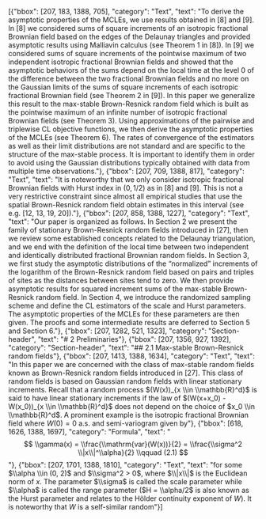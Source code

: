 [{"bbox": [207, 183, 1388, 705], "category": "Text", "text": "To derive the asymptotic properties of the MCLEs, we use results obtained in [8] and [9]. In [8] we considered sums of square increments of an isotropic fractional Brownian field based on the edges of the Delaunay triangles and provided asymptotic results using Malliavin calculus (see Theorem 1 in [8]). In [9] we considered sums of square increments of the pointwise maximum of two independent isotropic fractional Brownian fields and showed that the asymptotic behaviors of the sums depend on the local time at the level 0 of the difference between the two fractional Brownian fields and no more on the Gaussian limits of the sums of square increments of each isotropic fractional Brownian field (see Theorem 2 in [9]). In this paper we generalize this result to the max-stable Brown-Resnick random field which is built as the pointwise maximum of an infinite number of isotropic fractional Brownian fields (see Theorem 3). Using approximations of the pairwise and triplewise CL objective functions, we then derive the asymptotic properties of the MCLEs (see Theorem 6). The rates of convergence of the estimators as well as their limit distributions are not standard and are specific to the structure of the max-stable process. It is important to identify them in order to avoid using the Gaussian distributions typically obtained with data from multiple time observations."}, {"bbox": [207, 709, 1388, 817], "category": "Text", "text": "It is noteworthy that we only consider isotropic fractional Brownian fields with Hurst index in $(0, 1/2)$ as in [8] and [9]. This is not a very restrictive constraint since almost all empirical studies that use the spatial Brown-Resnick random field obtain estimates in this interval (see e.g. [12, 13, 19, 20])."}, {"bbox": [207, 858, 1388, 1227], "category": "Text", "text": "Our paper is organized as follows. In Section 2 we present the family of stationary Brown-Resnick random fields introduced in [27], then we review some established concepts related to the Delaunay triangulation, and we end with the definition of the local time between two independent and identically distributed fractional Brownian random fields. In Section 3, we first study the asymptotic distributions of the “normalized” increments of the logarithm of the Brown-Resnick random field based on pairs and triples of sites as the distances between sites tend to zero. We then provide asymptotic results for squared increment sums of the max-stable Brown-Resnick random field. In Section 4, we introduce the randomized sampling scheme and define the CL estimators of the scale and Hurst parameters. The asymptotic properties of the MCLEs for these parameters are then given. The proofs and some intermediate results are deferred to Section 5 and Section 6."}, {"bbox": [207, 1282, 521, 1323], "category": "Section-header", "text": "# 2 Preliminaries"}, {"bbox": [207, 1356, 927, 1392], "category": "Section-header", "text": "## 2.1 Max-stable Brown-Resnick random fields"}, {"bbox": [207, 1413, 1388, 1634], "category": "Text", "text": "In this paper we are concerned with the class of max-stable random fields known as Brown-Resnick random fields introduced in [27]. This class of random fields is based on Gaussian random fields with linear stationary increments. Recall that a random process $(W(x))_{x \\in \\mathbb{R}^d}$ is said to have linear stationary increments if the law of $(W(x+x_0) - W(x_0))_{x \\in \\mathbb{R}^d}$ does not depend on the choice of $x_0 \\in \\mathbb{R}^d$. A prominent example is the isotropic fractional Brownian field where $W(0) = 0$ a.s. and semi-variogram given by"}, {"bbox": [618, 1626, 1388, 1697], "category": "Formula", "text": "$$ \\gamma(x) = \\frac{\\mathrm{var}(W(x))}{2} = \\frac{\\sigma^2 \\|x\\|^\\alpha}{2} \\qquad (2.1) $$"}, {"bbox": [207, 1701, 1388, 1810], "category": "Text", "text": "for some $\\alpha \\in (0, 2)$ and $\\sigma^2 > 0$, where $\\|x\\|$ is the Euclidean norm of $x$. The parameter $\\sigma$ is called the scale parameter while $\\alpha$ is called the range parameter ($H = \\alpha/2$ is also known as the Hurst parameter and relates to the Hölder continuity exponent of $W$). It is noteworthy that $W$ is a self-similar random"}]